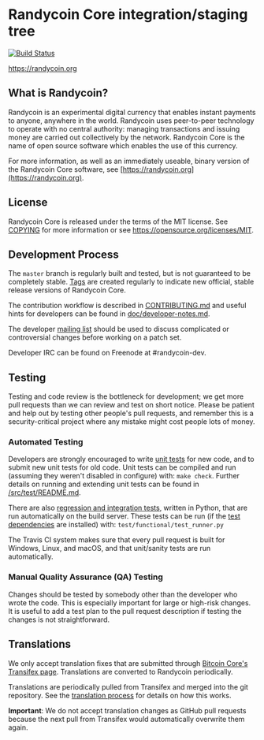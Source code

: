 Randycoin Core integration/staging tree
=====================================

[![Build Status](https://travis-ci.org/randycoin-project/randycoin.svg?branch=master)](https://travis-ci.org/randycoin-project/randycoin)

https://randycoin.org

What is Randycoin?
----------------

Randycoin is an experimental digital currency that enables instant payments to
anyone, anywhere in the world. Randycoin uses peer-to-peer technology to operate
with no central authority: managing transactions and issuing money are carried
out collectively by the network. Randycoin Core is the name of open source
software which enables the use of this currency.

For more information, as well as an immediately useable, binary version of
the Randycoin Core software, see [https://randycoin.org](https://randycoin.org).

License
-------

Randycoin Core is released under the terms of the MIT license. See [COPYING](COPYING) for more
information or see https://opensource.org/licenses/MIT.

Development Process
-------------------

The `master` branch is regularly built and tested, but is not guaranteed to be
completely stable. [Tags](https://github.com/randycoin-project/randycoin/tags) are created
regularly to indicate new official, stable release versions of Randycoin Core.

The contribution workflow is described in [CONTRIBUTING.md](CONTRIBUTING.md)
and useful hints for developers can be found in [doc/developer-notes.md](doc/developer-notes.md).

The developer [mailing list](https://groups.google.com/forum/#!forum/randycoin-dev)
should be used to discuss complicated or controversial changes before working
on a patch set.

Developer IRC can be found on Freenode at #randycoin-dev.

Testing
-------

Testing and code review is the bottleneck for development; we get more pull
requests than we can review and test on short notice. Please be patient and help out by testing
other people's pull requests, and remember this is a security-critical project where any mistake might cost people
lots of money.

### Automated Testing

Developers are strongly encouraged to write [unit tests](src/test/README.md) for new code, and to
submit new unit tests for old code. Unit tests can be compiled and run
(assuming they weren't disabled in configure) with: `make check`. Further details on running
and extending unit tests can be found in [/src/test/README.md](/src/test/README.md).

There are also [regression and integration tests](/test), written
in Python, that are run automatically on the build server.
These tests can be run (if the [test dependencies](/test) are installed) with: `test/functional/test_runner.py`

The Travis CI system makes sure that every pull request is built for Windows, Linux, and macOS, and that unit/sanity tests are run automatically.

### Manual Quality Assurance (QA) Testing

Changes should be tested by somebody other than the developer who wrote the
code. This is especially important for large or high-risk changes. It is useful
to add a test plan to the pull request description if testing the changes is
not straightforward.

Translations
------------

We only accept translation fixes that are submitted through [Bitcoin Core's Transifex page](https://www.transifex.com/projects/p/bitcoin/).
Translations are converted to Randycoin periodically.

Translations are periodically pulled from Transifex and merged into the git repository. See the
[translation process](doc/translation_process.md) for details on how this works.

**Important**: We do not accept translation changes as GitHub pull requests because the next
pull from Transifex would automatically overwrite them again.
